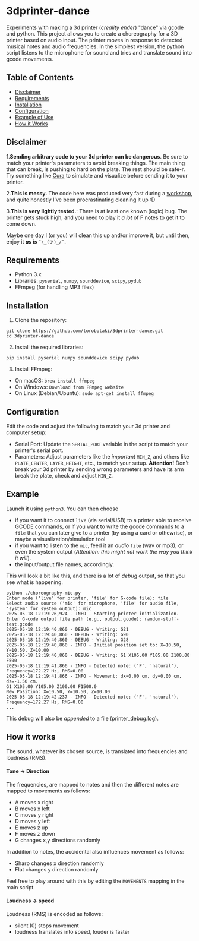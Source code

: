 # 3dprinter-dance
Experiments with making a 3d printer (_creality ender_) "dance" via gcode and python. 
This project allows you to create a choreography for a 3D printer based on audio input. The printer moves in response to detected musical notes and audio frequencies.
In the simplest version, the python script listens to the microphone for sound and tries and translate sound into gcode movements. 


## Table of Contents
- [Disclaimer](#disclaimer)
- [Requirements](#requirements)
- [Installation](#installation)
- [Configuration](#configuration)
- [Example of Use](#example-of-use)
- [How it Works](#how-it-works)


    
## Disclaimer
1.**Sending arbitrary code to your 3d printer can be dangerous**. Be sure to match your printer's paramaters to avoid breaking things. The main thing that can break, is pushing to hard on the plate. The rest should be safe-r. Try something like [Cura](https://ultimaker.com/software/ultimaker-cura/) to simulate and visualize before sending it to your printer. 

2.**This is messy.** The code here was produced very fast during a [workshop](https://www.instagram.com/p/DFBHI3SumZL/), and quite honestly I've been procrastinating cleaning it up :D

3.**This is very lightly tested.**: There is at least one known (logic) bug. The printer gets stuck high, and you need to play it *a lot* of F notes to get it to come down. 

Maybe one day I (or you) will clean this up and/or improve it, but until then, enjoy it **_as is_**  ```¯\_(ツ)_/¯```.


## Requirements
* Python 3.x
* Libraries: ```pyserial```, ```numpy```, ```sounddevice```, ```scipy```, ```pydub```
* FFmpeg (for handling MP3 files)


## Installation

1. Clone the repository:

```
git clone https://github.com/torobotaki/3dprinter-dance.git
cd 3dprinter-dance
```

2. Install the required libraries:

```
pip install pyserial numpy sounddevice scipy pydub
```

3. Install FFmpeg:

* On macOS: ```brew install ffmpeg ```
* On Windows: ```Download from FFmpeg website ```
* On Linux (Debian/Ubuntu): ```sudo apt-get install ffmpeg ```

## Configuration
Edit the code and adjust the following to match your 3d printer and computer setup: 
* Serial Port: Update the ```SERIAL_PORT``` variable in the script to match your printer's serial port.
* Parameters: Adjust parameters like  the *important* ```MIN_Z```, and others like ```PLATE_CENTER```, ```LAYER_HEIGHT```, etc., to match your setup. **Attention!** Don't break your 3d printer by sending wrong parameters and have its arm break the plate, check and adjust ```MIN_Z```.
  

## Example
Launch it using ```python3```. You can then choose 
* if you want it to connect ```live``` (via serial/USB) to a printer able to receive GCODE commands, or if you want to write the gcode commands to a ```file``` that you can later give to a printer (by using a card or othewrise), or maybe a visualization/simulation tool 
* if you want to listen to the ```mic```, feed it an _audio_ ```file``` (wav or mp3), or even the system output (_Attention: this might not work the way you think it will_).
* the input/output file names, accordingly.

This will look a bit like this, and there is a lot of _debug_ output, so that you see what is happening. 

	python ./choreography-mic.py
	Enter mode ('live' for printer, 'file' for G-code file): file
	Select audio source ('mic' for microphone, 'file' for audio file, 'system' for system output): mic
	2025-05-18 12:19:26,924 - INFO - Starting printer initialization.
	Enter G-code output file path (e.g., output.gcode): random-stuff-test.gcode
	2025-05-18 12:19:40,860 - DEBUG - Writing: G21
	2025-05-18 12:19:40,860 - DEBUG - Writing: G90
	2025-05-18 12:19:40,860 - DEBUG - Writing: G28
	2025-05-18 12:19:40,860 - INFO - Initial position set to: X=10.50, Y=10.50, Z=10.00
	2025-05-18 12:19:40,860 - DEBUG - Writing: G1 X105.00 Y105.00 Z100.00 F500
	2025-05-18 12:19:41,866 - INFO - Detected note: ('F', 'natural'), Frequency=172.27 Hz, RMS=0.00
	2025-05-18 12:19:41,866 - INFO - Movement: dx=0.00 cm, dy=0.00 cm, dz=-1.50 cm.
	G1 X105.00 Y105.00 Z100.00 F1500.0
	New Position: X=10.50, Y=10.50, Z=10.00
	2025-05-18 12:19:42,237 - INFO - Detected note: ('F', 'natural'), Frequency=172.27 Hz, RMS=0.00
	...
 

This debug will also be *appended* to a file (printer_debug.log). 


## How it works

The sound, whatever its chosen source, is translated into frequencies and loudness (RMS). 

#### Tone -> Direction ####
The frequencies, are mapped to notes and then the different notes are mapped to movements as follows: 

- A moves x right
- B moves x left
- C moves y right
- D moves y left
- E moves z up
- F moves z down
- G changes x,y directions randomly

In addition to notes, the accidental also influences movement as follows: 
- Sharp changes x direction randomly 
- Flat changes y direction randomly 

Feel free to play around with this by editing the ```MOVEMENTS``` mapping in the main script. 

#### Loudness -> speed ####
Loudness (RMS) is encoded as follows: 

- silent (0) stops movement
- loudness translates into speed, louder is faster


